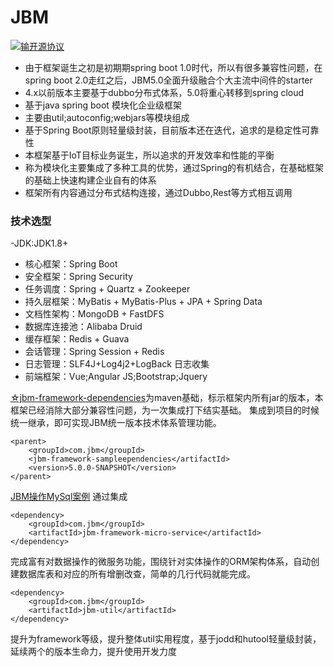 # JBM 
[![输开源协议](https://img.shields.io/badge/License-Apache--2.0-brightgreen.svg "Apache")](https://www.apache.org/licenses/LICENSE-2.0)


- 由于框架诞生之初是初期期spring boot 1.0时代，所以有很多兼容性问题，在spring boot 2.0走红之后，JBM5.0全面升级融合个大主流中间件的starter 
- 4.x以前版本主要基于dubbo分布式体系，5.0将重心转移到spring cloud
- 基于java spring boot 模块化企业级框架
- 主要由util;autoconfig;webjars等模块组成
- 基于Spring Boot原则轻量级封装，目前版本还在迭代，追求的是稳定性可靠性
- 本框架基于IoT目标业务诞生，所以追求的开发效率和性能的平衡
- 称为模块化主要集成了多种工具的优势，通过Spring的有机结合，在基础框架的基础上快速构建企业自有的体系
- 框架所有内容通过分布式结构连接，通过Dubbo,Rest等方式相互调用


### 技术选型
-JDK:JDK1.8+
- 核心框架：Spring Boot
- 安全框架：Spring Security
- 任务调度：Spring + Quartz + Zookeeper
- 持久层框架：MyBatis + MyBatis-Plus + JPA + Spring Data
- 文档性架构：MongoDB + FastDFS
- 数据库连接池：Alibaba Druid
- 缓存框架：Redis + Guava
- 会话管理：Spring Session + Redis
- 日志管理：SLF4J+Log4j2+LogBack 日志收集
- 前端框架：Vue;Angular JS;Bootstrap;Jquery
 
[☆jbm-framework-dependencies](https://github.com/numen06/JBM/tree/master/jbm-framework-dependencies)为maven基础，标示框架内所有jar的版本，本框架已经消除大部分兼容性问题，为一次集成打下结实基础。
集成到项目的时候统一继承，即可实现JBM统一版本技术体系管理功能。

```
<parent>
    <groupId>com.jbm</groupId>
    <jbm-framework-sampleependencies</artifactId>
    <version>5.0.0-SNAPSHOT</version>
</parent>
```


[JBM操作MySql案例](https://github.com/numen06/jbm-framework-sample/tree/master/jbm-framework-sample-mysql)
通过集成

```
<dependency>
    <groupId>com.jbm</groupId>
    <artifactId>jbm-framework-micro-service</artifactId>
</dependency>
```

完成富有对数据操作的微服务功能，围绕针对实体操作的ORM架构体系，自动创建数据库表和对应的所有增删改查，简单的几行代码就能完成。


```
<dependency>
    <groupId>com.jbm</groupId>
    <artifactId>jbm-util</artifactId>
</dependency>
```
提升为framework等级，提升整体util实用程度，基于jodd和hutool轻量级封装，延续两个的版本生命力，提升使用开发力度

